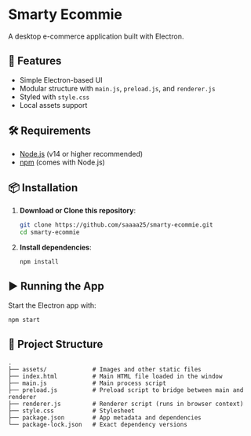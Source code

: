 # Smarty Ecommie

A desktop e-commerce application built with Electron.

## 🚀 Features

- Simple Electron-based UI
- Modular structure with `main.js`, `preload.js`, and `renderer.js`
- Styled with `style.css`
- Local assets support

## 🛠 Requirements

- [Node.js](https://nodejs.org/) (v14 or higher recommended)
- [npm](https://www.npmjs.com/) (comes with Node.js)

## 📦 Installation

1. **Download or Clone this repository**:
   ```bash
   git clone https://github.com/saaaa25/smarty-ecommie.git
   cd smarty-ecommie
   ```

2. **Install dependencies**:
   ```bash
   npm install
   ```

## ▶️ Running the App

Start the Electron app with:

```bash
npm start
```

## 📁 Project Structure

```
.
├── assets/             # Images and other static files
├── index.html          # Main HTML file loaded in the window
├── main.js             # Main process script
├── preload.js          # Preload script to bridge between main and renderer
├── renderer.js         # Renderer script (runs in browser context)
├── style.css           # Stylesheet
├── package.json        # App metadata and dependencies
└── package-lock.json   # Exact dependency versions
```

